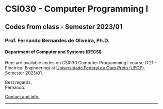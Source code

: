 # CSI030 - Computer Programming I

## Codes from class - Semester 2023/01

### **Prof. Fernando Bernardes de Oliveira, Ph.D.**

#### Department of Computer and Systems (DECSI)

Here are available codes on CSI030 Computer Programming I course (T21 - Electrical Engineering) at [Universidade Federal de Ouro Preto (UFOP)](http://www.ufop.br). Semester 2023/01.

Best regards,  
Fernando.

[Contact and info.](mailto:fboliveira@ufop.edu.br)

--------------
